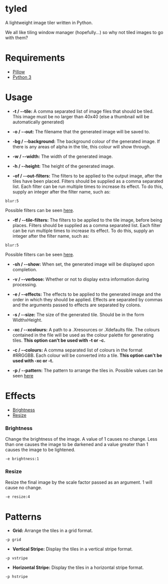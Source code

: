 tyled
=====

A lightweight image tiler written in Python.


We all like tiling window manager (hopefully...) so why not tiled images to go with them?

Requirements
=====

* [Pillow](https://pypi.python.org/pypi/Pillow)
* [Python 3](https://www.python.org/)

Usage
=====

* **-t / --tile:** A comma separated list of image files that should be tiled. This image must be no larger than 40x40 (else a thumbnail will be automatically generated)

* **-o / --out:** The filename that the generated image will be saved to.

* **-bg / --background:** The background colour of the generated image. If there is any areas of alpha in the tile, this colour will show through.

* **-w / --width:** The width of the generated image.

* **-h / --height:** The height of the generated image.

* **-of / --out-filters:** The filters to be applied to the output image, after the tiles have been placed. Filters should be supplied as a comma separated list. Each filter can be run multiple times to increase its effect. To do this, supply an integer after the filter name, such as:

```
blur:5
```

Possible filters can be seen [here](http://pillow.readthedocs.org/en/latest/reference/ImageFilter.html#filters).

* **-tf / --tile-filters:** The filters to be applied to the tile image, before being places. Filters should be supplied as a comma separated list. Each filter can be run multiple times to increase its effect. To do this, supply an integer after the filter name, such as:

```
blur:5
```

Possible filters can be seen [here](http://pillow.readthedocs.org/en/latest/reference/ImageFilter.html#filters).

* **-sh / --show:** When set, the generated image will be displayed upon completion.

* **-v / --verbose:** Whether or not to display extra information during processing.

* **-e / --effects:** The effects to be applied to the generated image and the order in which they should be applied. Effects are separated by commas and the arguments passed to effects are separated by colons.

* **-s / --size:** The size of the generated tile. Should be in the form WidthxHeight.

* **-xc / --xcolours:** A path to a .Xresources or .Xdefaults file. The colours contained in the file will be used as the colour palette for generating tiles. **This option can't be used with -t or -c.**

* **-c / --colours:** A comma separated list of colours in the format #RRGGBB. Each colour will be converted into a tile. **This option can't be used with -xc or -t.**

* **-p / --pattern:** The pattern to arrange the tiles in. Possible values can be seen [here](#Patterns)

Effects
=====

* [Brightness](#brightness)
* [Resize](#resize)

### Brightness
Change the brightness of the image. A value of 1 causes no change. Less than one causes the image to be darkened and a value greater than 1 causes the image to be lightened.

```
-e brightness:1
```

### Resize
Resize the final image by the scale factor passed as an argument. 1 will cause no change.

```
-e resize:4
```

Patterns
=====

* **Grid:** Arrange the tiles in a grid format.

```
-p grid
```

* **Vertical Stripe:** Display the tiles in a vertical stripe format.

```
-p vstripe
```

* **Horizontal Stripe:** Display the tiles in a horizontal stripe format.

```
-p hstripe
```
